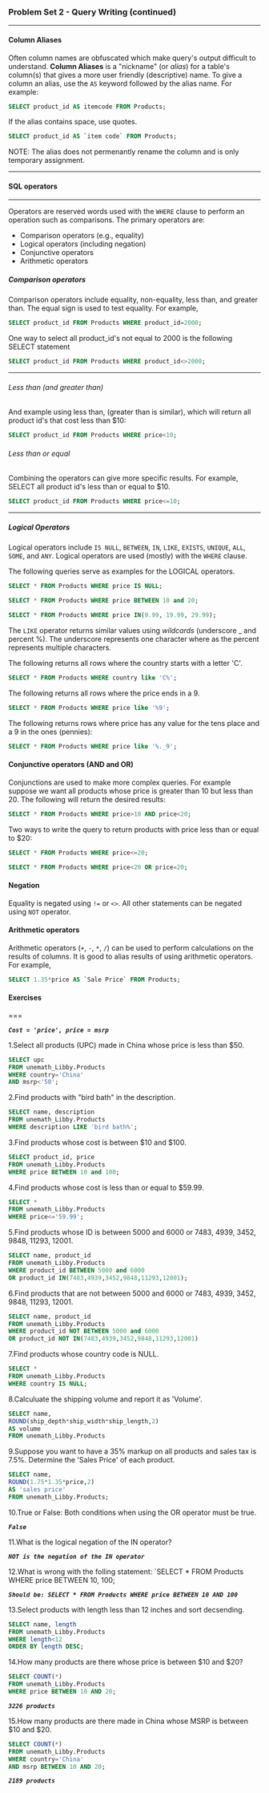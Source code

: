 ### Problem Set 2 - Query Writing (continued)
---



#### Column Aliases

Often column names are obfuscated which make query's output difficult to understand. 
**Column Aliases** is a "nickname" (or *alias*) for a table's column(s) that gives a more user friendly (descriptive) name.
To give a column an alias, use the `AS` keyword followed by the alias name.  For example:

```SQL
SELECT product_id AS itemcode FROM Products;
```

If the alias contains space, use quotes.  

```SQL
SELECT product_id AS `item code` FROM Products;
```

NOTE: The alias does not permenantly rename the column and is only temporary assignment.




---

#### SQL operators

---

Operators are reserved words used with the `WHERE` clause to perform an operation such as comparisons.  The primary operators are:

- Comparison operators (e.g., equality)
- Logical operators (including negation)
- Conjunctive operators
- Arithmetic operators

##### Comparison operators

Comparison operators include equality, non-equality, less than, and greater than.  The equal sign is used to test equality.  For example, 

```SQL
SELECT product_id FROM Products WHERE product_id=2000;
```
One way to select all product_id's not equal to 2000 is the following SELECT statement 

```SQL
SELECT product_id FROM Products WHERE product_id<>2000;
```
---

###### Less than (and greater than)

And example using less than, (greater than is similar), which will return all product id's that cost less than $10:

```SQL
SELECT product_id FROM Products WHERE price<10;
```

###### Less than or equal

Combining the operators can give more specific results.  For example, SELECT all product id's less than or equal to $10.


```SQL
SELECT product_id FROM Products WHERE price<=10;
```

---

##### Logical Operators

Logical operators include `IS NULL`, `BETWEEN`, `IN`, `LIKE`, `EXISTS`, `UNIQUE`, `ALL`, `SOME`, and `ANY`.
Logical operators are used (mostly) with the `WHERE` clause.  

The following queries serve as examples for the LOGICAL operators.


```SQL
SELECT * FROM Products WHERE price IS NULL;
```


```SQL
SELECT * FROM Products WHERE price BETWEEN 10 and 20;
```


```SQL
SELECT * FROM Products WHERE price IN(9.99, 19.99, 29.99);
```

The `LIKE` operator returns similar values using *wildcards* (underscore _ and percent %).  The underscore represents one character where as the percent represents multiple characters.

The following returns all rows where the country starts with a letter 'C'.  

```SQL
SELECT * FROM Products WHERE country like 'C%';
```

The following returns all rows where the price ends in a 9.


```SQL
SELECT * FROM Products WHERE price like '%9';
```

The following returns rows where price has any value for the tens place and a 9 in the ones (pennies):


```SQL
SELECT * FROM Products WHERE price like '%._9';
```

#### Conjunctive operators (AND and OR)

Conjunctions are used to make more complex queries.  For example suppose we want all products whose price is greater than 10 but less than 20.  The following will return the desired results:

```SQL
SELECT * FROM Products WHERE price>10 AND price<20;
```

Two ways to write the query to return products with price less than or equal to $20:


```SQL
SELECT * FROM Products WHERE price<=20;
```


```SQL
SELECT * FROM Products WHERE price<20 OR price=20;
```

#### Negation

Equality is negated using `!=` or `<>`.  All other statements can be negated using `NOT` operator. 



#### Arithmetic operators

Arithmetic operators (`+`, `-`, `*`, `/`) can be used to perform calculations on the results of columns.  It is good to alias results of using arithmetic operators.  For example, 


```SQL
SELECT 1.35*price AS `Sale Price` FROM Products;
```




#### Exercises


===

***` Cost = 'price', price = msrp `***

1.Select all products (UPC) made in China whose price is less than $50.

```SQL
SELECT upc
FROM unemath_Libby.Products
WHERE country='China'
AND msrp<'50';
```

2.Find products with "bird bath" in the description.

```SQL
SELECT name, description
FROM unemath_Libby.Products
WHERE description LIKE 'bird bath%';
```

3.Find products whose cost is between $10 and $100.

```SQL
SELECT product_id, price
FROM unemath_Libby.Products
WHERE price BETWEEN 10 and 100;
```

4.Find products whose cost is less than or equal to $59.99.

```SQL
SELECT *
FROM unemath_Libby.Products
WHERE price<='59.99';
```

5.Find products whose ID is between 5000 and 6000 or 7483, 4939, 3452, 9848, 11293, 12001.

```SQL
SELECT name, product_id
FROM unemath_Libby.Products
WHERE product_id BETWEEN 5000 and 6000
OR product_id IN(7483,4939,3452,9848,11293,12001);
```

6.Find products that are not between 5000 and 6000 or 7483, 4939, 3452, 9848, 11293, 12001.

```SQL
SELECT name, product_id
FROM unemath_Libby.Products
WHERE product_id NOT BETWEEN 5000 and 6000
OR product_id NOT IN(7483,4939,3452,9848,11293,12001)
```

7.Find products whose country code is NULL.

```SQL
SELECT *
FROM unemath_Libby.Products
WHERE country IS NULL;
```

8.Calculuate the shipping volume and report it as 'Volume'.

```SQL
SELECT name, 
ROUND(ship_depth*ship_width*ship_length,2) 
AS volume
FROM unemath_Libby.Products
```

9.Suppose you want to have a 35% markup on all products and sales tax is 7.5%.  Determine the 'Sales Price' of each product.

```SQL
SELECT name, 
ROUND(1.75*1.35*price,2)
AS 'sales price'
FROM unemath_Libby.Products;
```

10.True or False: Both conditions when using the OR operator must be true.

***`False`***

11.What is the logical negation of the IN operator?

***`NOT is the negation of the IN operator`***

12.What is wrong with the folling statement: `SELECT * FROM Products WHERE price BETWEEN 10, 100;

***`Should be: SELECT * FROM Products WHERE price BETWEEN 10 AND 100`***

13.Select products with length less than 12 inches and sort decsending.

```SQL
SELECT name, length
FROM unemath_Libby.Products 
WHERE length<12
ORDER BY length DESC;
```

14.How many products are there whose price is between $10 and $20?

```SQL
SELECT COUNT(*)
FROM unemath_Libby.Products
WHERE price BETWEEN 10 AND 20;
```

***`3226 products`***

15.How many products are there made in China whose MSRP is between $10 and $20. 

```SQL
SELECT COUNT(*)
FROM unemath_Libby.Products
WHERE country='China'
AND msrp BETWEEN 10 AND 20;
```

***`2189 products`***
